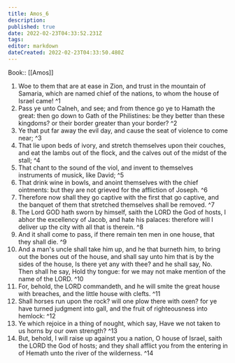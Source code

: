 ```yaml
---
title: Amos_6
description: 
published: true
date: 2022-02-23T04:33:52.231Z
tags: 
editor: markdown
dateCreated: 2022-02-23T04:33:50.480Z
---
```


 Book:: [[Amos]]
 1. Woe to them that are at ease in Zion, and trust in the mountain of Samaria, which are named chief of the nations, to whom the house of Israel came! ^1
 2. Pass ye unto Calneh, and see; and from thence go ye to Hamath the great: then go down to Gath of the Philistines: be they better than these kingdoms? or their border greater than your border? ^2
 3. Ye that put far away the evil day, and cause the seat of violence to come near; ^3
 4. That lie upon beds of ivory, and stretch themselves upon their couches, and eat the lambs out of the flock, and the calves out of the midst of the stall; ^4
 5. That chant to the sound of the viol, and invent to themselves instruments of musick, like David; ^5
 6. That drink wine in bowls, and anoint themselves with the chief ointments: but they are not grieved for the affliction of Joseph. ^6
 7. Therefore now shall they go captive with the first that go captive, and the banquet of them that stretched themselves shall be removed. ^7
 8. The Lord GOD hath sworn by himself, saith the LORD the God of hosts, I abhor the excellency of Jacob, and hate his palaces: therefore will I deliver up the city with all that is therein. ^8
 9. And it shall come to pass, if there remain ten men in one house, that they shall die. ^9
 10. And a man's uncle shall take him up, and he that burneth him, to bring out the bones out of the house, and shall say unto him that is by the sides of the house, Is there yet any with thee? and he shall say, No. Then shall he say, Hold thy tongue: for we may not make mention of the name of the LORD. ^10
 11. For, behold, the LORD commandeth, and he will smite the great house with breaches, and the little house with clefts. ^11
 12. Shall horses run upon the rock? will one plow there with oxen? for ye have turned judgment into gall, and the fruit of righteousness into hemlock: ^12
 13. Ye which rejoice in a thing of nought, which say, Have we not taken to us horns by our own strength? ^13
 14. But, behold, I will raise up against you a nation, O house of Israel, saith the LORD the God of hosts; and they shall afflict you from the entering in of Hemath unto the river of the wilderness. ^14
